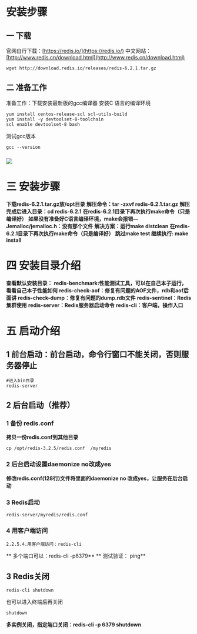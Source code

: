 # 安装步骤

## 一 下载
官网自行下载：[https://redis.io/](https://redis.io/)
中文网站：[http://www.redis.cn/download.html](http://www.redis.cn/download.html)
```shell
wget http://download.redis.io/releases/redis-6.2.1.tar.gz
```
## 二  准备工作
准备工作：下载安装最新版的gcc编译器
安装C 语言的编译环境
```shell
yum install centos-release-scl scl-utils-build
yum install -y devtoolset-8-toolchain
scl enable devtoolset-8 bash
```
测试gcc版本
```shell
gcc --version
```
### ![](https://raw.gitmirror.com/KwFruit/basic-picture-service/note-v1.0.0//img/202308222219403.png)
# 三 安装步骤
**下载redis-6.2.1.tar.gz放/opt目录**
**解压命令：tar -zxvf redis-6.2.1.tar.gz**
**解压完成后进入目录：cd redis-6.2.1**
**在redis-6.2.1目录下再次执行make命令（只是编译好）**
**如果没有准备好C语言编译环境，make会报错—Jemalloc/jemalloc.h：没有那个文件**
**解决方案：运行make distclean**
**在redis-6.2.1目录下再次执行make命令（只是编译好）**
**跳过make test 继续执行: make install**

# 四 安装目录介绍
**查看默认安装目录：**
**redis-benchmark:性能测试工具，可以在自己本子运行，看看自己本子性能如何**
**redis-check-aof：修复有问题的AOF文件，rdb和aof后面讲**
**redis-check-dump：修复有问题的dump.rdb文件**
**redis-sentinel：Redis集群使用**
**redis-server：Redis服务器启动命令**
**redis-cli：客户端，操作入口**

# 五 启动介绍
## 1 前台启动：前台启动，命令行窗口不能关闭，否则服务器停止
```shell
#进入bin目录 
redis-server
```
## 2 后台启动（推荐）
### 1 备份 redis.conf
**拷贝一份redis.conf到其他目录**
```shell
cp /opt/redis-3.2.5/redis.conf  /myredis
```
### 2 后台启动设置daemonize no改成yes
**修改redis.conf(128行)文件将里面的daemonize no 改成yes，让服务在后台启动**
### 3 Redis启动
```shell
redis-server/myredis/redis.conf
```
### 4 用客户端访问
```shell
2.2.5.4.用客户端访问：redis-cli
```
**  多个端口可以：redis-cli -p6379**
**  测试验证： ping**
## 3 Redis关闭
```shell
redis-cli shutdown
```
 也可以进入终端后再关闭
```shell
shutdown
```
**多实例关闭，指定端口关闭：redis-cli -p 6379 shutdown**
